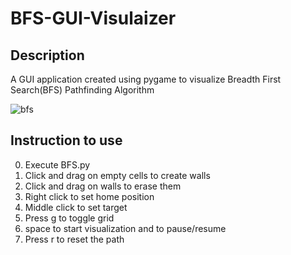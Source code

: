 # BFS-GUI-Visulaizer

## Description
A GUI application created using pygame to visualize Breadth First Search(BFS) Pathfinding Algorithm

![bfs](https://user-images.githubusercontent.com/59819879/161393717-893e1ae2-3420-4379-9dac-9bfd63f235ef.gif)


## Instruction to use
0. Execute BFS.py
1. Click and drag on empty cells to create walls
2. Click and drag on walls to erase them
3. Right click to set home position
4. Middle click to set target
5. Press g to toggle grid
6. space to start visualization and to pause/resume
7. Press r to reset the path
